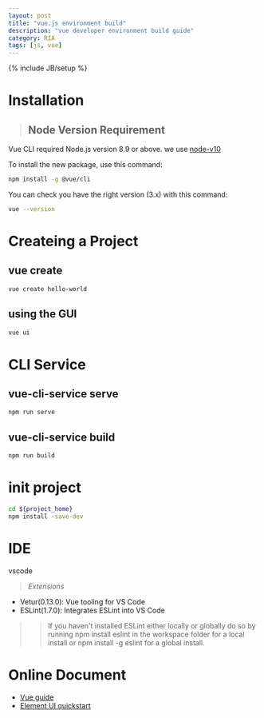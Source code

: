 ```yaml
---
layout: post
title: "vue.js environment build"
description: "vue developer environment build guide"
category: RIA
tags: [js, vue]
---
```

{% include JB/setup %}

# Installation

> ## Node Version Requirement
Vue CLI required Node.js version 8.9 or above.
we use [node-v10](https://nodejs.org/dist/v10.0.0/node-v10.0.0-x64.msi)

To install the new package, use this command:
```bash
npm install -g @vue/cli
```

You can check you have the right version (3.x) with this command:
```bash
vue --version
```

# Createing a Project

## vue create
```bash
vue create hello-world
```

## using the GUI
```bash
vue ui
```

# CLI Service

## vue-cli-service serve
```bash
npm run serve
```

## vue-cli-service build
```bash
npm run build
```

# init project
```bash
cd ${project_home}
npm install -save-dev
```

# IDE

vscode

>*Extensions*
- Vetur(0.13.0): Vue tooling for VS Code
- ESLint(1.7.0): Integrates ESLint into VS Code
>>If you haven't installed ESLint either locally or globally do so by running npm install eslint in the workspace folder for a local install or npm install -g eslint for a global install.

# Online Document

- [Vue guide](https://cn.vuejs.org/v2/guide/)
- [Element UI quickstart](http://element-cn.eleme.io/#/zh-CN/component/quickstart)
